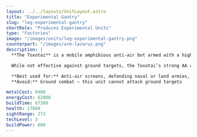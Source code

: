 ```yaml
---
layout: ../../layouts/UnitLayout.astro
title: "Experimental Gantry"
slug: "leg-experimental-gantry"
shortRole: "Produces Experimental Units"
type: "Factories"
image: "/images/units/leg-experimental-gantry.png"
counterpart: "/images/arm-lazarus.png"
description: |
  **The Toxotai** is a mobile amphibious anti-air bot armed with a high-range salvo missile launcher. Capable of defending both land and water units, it’s crucial for fending off early air raids, gunships, and bombers during tech transitions or expansion phases.

  While not effective against ground targets, the Toxotai’s strong AA coverage and amphibious mobility make it an auto-include in any mixed Legion force. Be sure to include at least one in every army group to avoid surprise air losses.

  **Best used for:** Anti-air screens, defending naval or land armies, escorting constructors  
  **Avoid:** Ground combat — this unit cannot attack ground targets

metalCost: 8400
energyCost: 62000
buildTime: 67300
health: 17800
sightRange: 273
techLevel: 3
buildPower: 600
---
```

